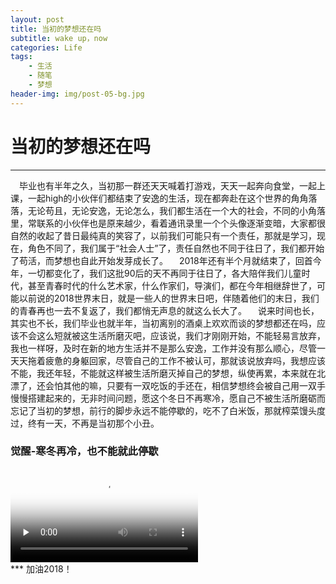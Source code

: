 ```yaml
---
layout: post
title: 当初的梦想还在吗
subtitle: wake up，now
categories: Life
tags:
    - 生活
    - 随笔
    - 梦想
header-img: img/post-05-bg.jpg
---
```

# 当初的梦想还在吗
***
&ensp;&ensp;毕业也有半年之久，当初那一群还天天喊着打游戏，天天一起奔向食堂，一起上课，一起high的小伙伴们都结束了安逸的生活，现在都奔赴在这个世界的角角落落，无论苟且，无论安逸，无论怎么，我们都生活在一个大的社会，不同的小角落里，常联系的小伙伴也是原来越少，看着通讯录里一个个头像逐渐变暗，大家都很自然的收起了昔日最纯真的笑容了，以前我们可能只有一个责任，那就是学习，现在，角色不同了，我们属于“社会人士”了，责任自然也不同于往日了，我们都开始了苟活，而梦想也自此开始发芽成长了。
&ensp;&ensp;2018年还有半个月就结束了，回首今年，一切都变化了，我们这批90后的天不再同于往日了，各大陪伴我们儿童时代，甚至青春时代的什么艺术家，什么作家们，导演们，都在今年相继辞世了，可能以前说的2018世界末日，就是一些人的世界末日吧，伴随着他们的末日，我们的青春再也一去不复返了，我们都悄无声息的就这么长大了。
&ensp;&ensp;说来时间也长，其实也不长，我们毕业也就半年，当初离别的酒桌上欢欢而谈的梦想都还在吗，应该不会这么短就被这生活所磨灭吧，应该说，我们才刚刚开始，不能轻易言放弃，我也一样呀，及时在新的地方生活并不是那么安逸，工作并没有那么顺心，尽管一天天拖着疲惫的身躯回家，尽管自己的工作不被认可，那就该说放弃吗，我想应该不能，我还年轻，不能就这样被生活所磨灭掉自己的梦想，纵使再累，本来就在北漂了，还会怕其他的嘛，只要有一双吃饭的手还在，相信梦想终会被自己用一双手慢慢搭建起来的，无非时间问题，愿这个冬日不再寒冷，愿自己不被生活所磨砺而忘记了当初的梦想，前行的脚步永远不能停歇的，吃不了白米饭，那就榨菜馒头度过，终有一天，不再是当初那个小丑。
### 觉醒-寒冬再冷，也不能就此停歇
<div class="container">
  <div class="row">
    <div class="col-sm-6">
	  <div class="embed-responsive embed-responsive-4by3">
	    <video class="embed-responsive-item" controls  poster="/img/lost.jpg" preload="none"><source src="http://f.us.sinaimg.cn/003KAyidlx07pPHYwx6g01040200RmiB0E010.mp4?label=mp4_hd&template=852x480.27.0&Expires=1544344623&ssig=%2BVbBncy7S%2B&KID=unistore,video" ></video>
	   </div>
    </div>
   </div>
</div>
***
加油2018！